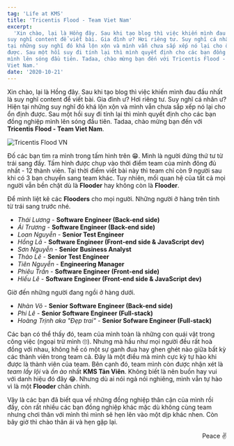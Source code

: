 ```yaml
---
tag: 'Life at KMS'
title: 'Tricentis Flood - Team Viet Nam'
excerpt:
  'Xin chào, lại là Hồng đây. Sau khi tạo blog thì việc khiến mình đau đầu nhất là
suy nghĩ content để viết bài. Gia đình ư? Hơi riêng tư. Suy nghĩ cá nhân ư? Hiện
tại những suy nghĩ đó khá lộn xộn và mình vẫn chưa sắp xếp nó lại cho ổn định
được. Sau một hồi suy đi tính lại thì mình quyết định cho các bạn đồng nghiệp
mình lên sóng đầu tiên. Tadaa, chào mừng bạn đến với Tricentis Flood - Team
Viet Nam.'
date: '2020-10-21'
---
```


Xin chào, lại là Hồng đây. Sau khi tạo blog thì việc khiến mình đau đầu nhất là
suy nghĩ content để viết bài. Gia đình ư? Hơi riêng tư. Suy nghĩ cá nhân ư? Hiện
tại những suy nghĩ đó khá lộn xộn và mình vẫn chưa sắp xếp nó lại cho ổn định
được. Sau một hồi suy đi tính lại thì mình quyết định cho các bạn đồng nghiệp
mình lên sóng đầu tiên. Tadaa, chào mừng bạn đến với **Tricentis Flood - Team
Viet Nam**.

![Tricentis Flood VN](/images/posts/tricentis-flood.jpg)

Đố các bạn tìm ra mình trong tấm hình trên 😁. Mình là người đứng thứ tư từ trái
sang đấy. Tấm hình được chụp vào thời điểm team của mình đông đủ nhất - 12 thành
viên. Tại thời điểm viết bài này thì team chỉ còn 9 người sau khi có 3 bạn
chuyển sang team khác. Tuy nhiên, mối quan hệ của tất cả mọi người vẫn bền chặt
dù là **Flooder** hay không còn là **Flooder**.

Để mình liệt kê các **Flooders** cho mọi người. Những người ở hàng trên tính từ
trái sang trước nhé.

- _Thái Lương_ - **Software Engineer (Back-end side)**
- _Ái Trương_ - **Software Engineer (Back-end side)**
- _Loan Nguyễn_ - **Senior Test Engineer**
- _Hồng Lã_ - **Software Engineer (Front-end side & JavaScript dev)**
- _Sơn Nguyễn_ - **Senior Business Analyst**
- _Thảo Lê_ - **Senior Test Engineer**
- _Tiên Nguyễn_ - **Engineering Manager**
- _Phiêu Trần_ - **Software Engineer (Front-end side)**
- _Hiếu Lê_ - **Software Engineer (Front-end side & JavaScript dev)**

Giờ đến những người đang ngồi ở hàng dưới.

- _Nhàn Võ_ - **Senior Software Engineer (Back-end side)**
- _Phi Lê_ - **Senior Software Engineer (Full-stack)**
- _Hoàng Trịnh aka "Đẹp trai"_ - **Senior Sofware Engineer (Full-stack)**

Các bạn có thể thấy đó, team của mình toàn là những con quái vật trong công việc
(ngoại trừ mình 🙄). Nhưng mà hầu như mọi người đều rất hoà đồng với nhau, không
hề có một sự ganh đua hay ghen ghét nào giữa bất kỳ các thành viên trong team
cả. Đây là một điều mà mình cực kỳ tự hào khi được là thành viên của team. Bên
cạnh đó, team mình còn được nhận xét là _team lầy lội_ và _ồn ào_ nhất **KMS Tản
Viên**. Không biết là nên buồn hay vui với danh hiệu đó đây 😂. Nhưng dù ai nói
ngả nói nghiêng, mình vẫn tự hào vì là một **Flooder** chân chính.

Vậy là các bạn đã biết qua về những đồng nghiệp thân cận của mình rồi đấy, còn
rất nhiều các bạn đồng nghiệp khác mặc dù không cùng team nhưng chơi thân với
mình thì mình sẽ hẹn lên vào một dịp khác nhen. Còn bây giờ thì chào thân ái và
hẹn gặp lại.

<div align="right">Peace ✌️</div>
